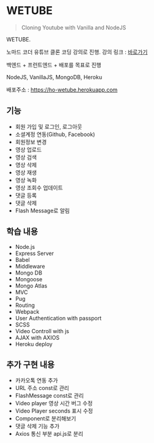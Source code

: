 # WETUBE

> Cloning Youtube with Vanilla and NodeJS

WETUBE.

노마드 코더 유튜브 클론 코딩 강의로 진행. 강의 링크 : [바로가기](https://academy.nomadcoders.co/p/javascript-fullstack-from-zero-to-hero)

백엔드 + 프런트엔드 + 배포를 목표로 진행

NodeJS, VanillaJS, MongoDB, Heroku

배포주소 : https://ho-wetube.herokuapp.com

## 기능
* 회원 가입 및 로그인, 로그아웃
* 소셜계정 연동(Github, Facebook)
* 회원정보 변경
* 영상 업로드
* 영상 검색
* 영상 삭제
* 영상 재생
* 영상 녹화
* 영상 조회수 업데이트
* 댓글 등록
* 댓글 삭제
* Flash Message로 알림

## 학습 내용
* Node.js
* Express Server
* Babel
* Middleware
* Mongo DB
* Mongoose
* Mongo Atlas
* MVC
* Pug
* Routing
* Webpack
* User Authentication with passport
* SCSS
* Video Controll with js
* AJAX with AXIOS
* Heroku deploy

## 추가 구현 내용
* 카카오톡 연동 추가
* URL 주소 const로 관리
* FlashMessage const로 관리
* Video player 영상 시간 버그 수정
* Video Player seconds 표시 수정
* Component로 분리해보기
* 댓글 삭제 기능 추가
* Axios 통신 부분 api.js로 분리
